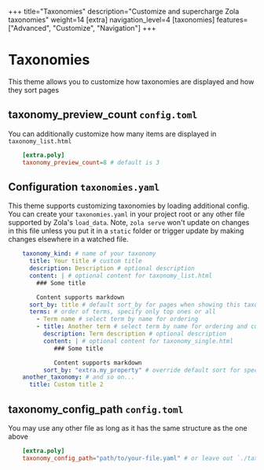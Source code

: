 +++
title="Taxonomies"
description="Customize and supercharge Zola taxonomies"
weight=14
[extra]
navigation_level=4
[taxonomies]
features=["Advanced", "Customize", "Navigation"]
+++

# Taxonomies

This theme allows you to customize how taxonomies are displayed and how they sort pages

## taxonomy_preview_count `config.toml`

You can additionally customize how many items are displayed in `taxonomy_list.html`

```toml
    [extra.poly]
    taxonomy_preview_count=8 # default is 3
```

## Configuration `taxonomies.yaml` 

This theme supports customizing taxonomies by loading additional config. You can create your `taxonomies.yaml` in your project root or any other file supported by Zola's `load_data`. Note, `zola serve` won't update on changes in this file unless you put it in a `static` folder or trigger update by making changes elsewhere in a watched file. 

```yaml
    taxonomy_kind: # name of your taxonomy
      title: Your title # custom title
      description: Description # optional description
      content: | # optional content for taxonomy_list.html
        ### Some title

        Content supports markdown
      sort_by: title # default sort_by for pages when showing this taxonomy see available page variable here https://www.getzola.org/documentation/templates/pages-sections/
      terms: # order of terms, specify only top ones or all
        - Term name # select term by name for ordering
        - title: Another term # select term by name for ordering and customization
          description: Term description # optional description
          content: | # optional content for taxonomy_single.html
             ### Some title

             Content supports markdown
          sort_by: "extra.my_property" # override default sort for specific term
    another_taxonomy: # and so on...
      title: Custom title 2 
```

## taxonomy_config_path `config.toml`

You may use any other file as long as it has the same structure as the one above

```toml
    [extra.poly]
    taxonomy_config_path="path/to/your-file.yaml" # or leave out `./taxonomies.yaml` is the default
```